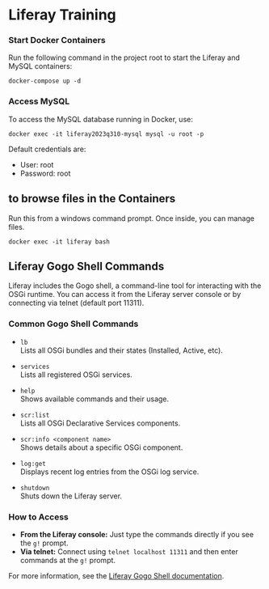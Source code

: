 # Liferay Training

### Start Docker Containers

Run the following command in the project root to start the Liferay and MySQL containers:

```
docker-compose up -d
``` 
### Access MySQL

To access the MySQL database running in Docker, use:

```
docker exec -it liferay2023q310-mysql mysql -u root -p
```

Default credentials are:
- User: root
- Password: root

## to browse files in the Containers

Run this from a windows command prompt.
Once inside, you can manage files. 
```
docker exec -it liferay bash
```

## Liferay Gogo Shell Commands

Liferay includes the Gogo shell, a command-line tool for interacting with the OSGi runtime. You can access it from the Liferay server console or by connecting via telnet (default port 11311).

### Common Gogo Shell Commands

- `lb`  
  Lists all OSGi bundles and their states (Installed, Active, etc).

- `services`  
  Lists all registered OSGi services.

- `help`  
  Shows available commands and their usage.

- `scr:list`  
  Lists all OSGi Declarative Services components.

- `scr:info <component name>`  
  Shows details about a specific OSGi component.

- `log:get`  
  Displays recent log entries from the OSGi log service.

- `shutdown`  
  Shuts down the Liferay server.

### How to Access

- **From the Liferay console:**
  Just type the commands directly if you see the `g!` prompt.
- **Via telnet:**
  Connect using `telnet localhost 11311` and then enter commands at the `g!` prompt.

For more information, see the [Liferay Gogo Shell documentation](https://learn.liferay.com/dxp/latest/en/developing-applications/core-frameworks/gogo-shell.html).
